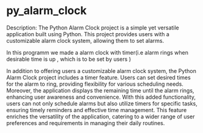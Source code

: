 # py_alarm_clock

Description:
The Python Alarm Clock project is a simple yet versatile application built using Python. This project provides users with a customizable alarm clock system, allowing them to set alarms.

In this programm we made a alarm clock with timer(i.e alarm rings when desirable time is up , which is to be set by users )

In addition to offering users a customizable alarm clock system, the Python Alarm Clock project includes a timer feature. Users can set desired times for the alarm to ring, providing flexibility for various scheduling needs. Moreover, the application displays the remaining time until the alarm rings, enhancing user awareness and convenience. With this added functionality, users can not only schedule alarms but also utilize timers for specific tasks, ensuring timely reminders and effective time management. This feature enriches the versatility of the application, catering to a wider range of user preferences and requirements in managing their daily routines.

